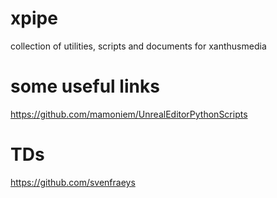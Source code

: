# xpipe
collection of utilities, scripts and documents for xanthusmedia



# some useful links
https://github.com/mamoniem/UnrealEditorPythonScripts

# TDs
https://github.com/svenfraeys



